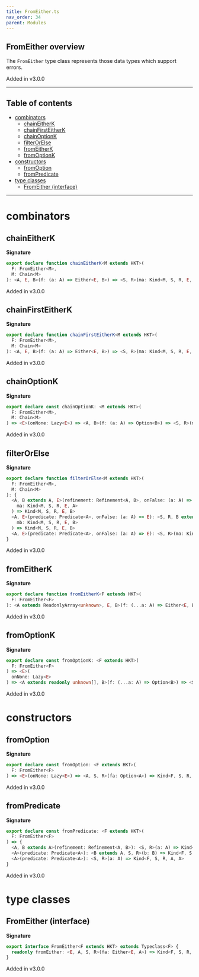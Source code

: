 ```yaml
---
title: FromEither.ts
nav_order: 34
parent: Modules
---
```


## FromEither overview

The `FromEither` type class represents those data types which support errors.

Added in v3.0.0

---

<h2 class="text-delta">Table of contents</h2>

- [combinators](#combinators)
  - [chainEitherK](#chaineitherk)
  - [chainFirstEitherK](#chainfirsteitherk)
  - [chainOptionK](#chainoptionk)
  - [filterOrElse](#filterorelse)
  - [fromEitherK](#fromeitherk)
  - [fromOptionK](#fromoptionk)
- [constructors](#constructors)
  - [fromOption](#fromoption)
  - [fromPredicate](#frompredicate)
- [type classes](#type-classes)
  - [FromEither (interface)](#fromeither-interface)

---

# combinators

## chainEitherK

**Signature**

```ts
export declare function chainEitherK<M extends HKT>(
  F: FromEither<M>,
  M: Chain<M>
): <A, E, B>(f: (a: A) => Either<E, B>) => <S, R>(ma: Kind<M, S, R, E, A>) => Kind<M, S, R, E, B>
```

Added in v3.0.0

## chainFirstEitherK

**Signature**

```ts
export declare function chainFirstEitherK<M extends HKT>(
  F: FromEither<M>,
  M: Chain<M>
): <A, E, B>(f: (a: A) => Either<E, B>) => <S, R>(ma: Kind<M, S, R, E, A>) => Kind<M, S, R, E, A>
```

Added in v3.0.0

## chainOptionK

**Signature**

```ts
export declare const chainOptionK: <M extends HKT>(
  F: FromEither<M>,
  M: Chain<M>
) => <E>(onNone: Lazy<E>) => <A, B>(f: (a: A) => Option<B>) => <S, R>(ma: Kind<M, S, R, E, A>) => Kind<M, S, R, E, B>
```

Added in v3.0.0

## filterOrElse

**Signature**

```ts
export declare function filterOrElse<M extends HKT>(
  F: FromEither<M>,
  M: Chain<M>
): {
  <A, B extends A, E>(refinement: Refinement<A, B>, onFalse: (a: A) => E): <S, R>(
    ma: Kind<M, S, R, E, A>
  ) => Kind<M, S, R, E, B>
  <A, E>(predicate: Predicate<A>, onFalse: (a: A) => E): <S, R, B extends A>(
    mb: Kind<M, S, R, E, B>
  ) => Kind<M, S, R, E, B>
  <A, E>(predicate: Predicate<A>, onFalse: (a: A) => E): <S, R>(ma: Kind<M, S, R, E, A>) => Kind<M, S, R, E, A>
}
```

Added in v3.0.0

## fromEitherK

**Signature**

```ts
export declare function fromEitherK<F extends HKT>(
  F: FromEither<F>
): <A extends ReadonlyArray<unknown>, E, B>(f: (...a: A) => Either<E, B>) => <S, R>(...a: A) => Kind<F, S, R, E, B>
```

Added in v3.0.0

## fromOptionK

**Signature**

```ts
export declare const fromOptionK: <F extends HKT>(
  F: FromEither<F>
) => <E>(
  onNone: Lazy<E>
) => <A extends readonly unknown[], B>(f: (...a: A) => Option<B>) => <S, R>(...a: A) => Kind<F, S, R, E, B>
```

Added in v3.0.0

# constructors

## fromOption

**Signature**

```ts
export declare const fromOption: <F extends HKT>(
  F: FromEither<F>
) => <E>(onNone: Lazy<E>) => <A, S, R>(fa: Option<A>) => Kind<F, S, R, E, A>
```

Added in v3.0.0

## fromPredicate

**Signature**

```ts
export declare const fromPredicate: <F extends HKT>(
  F: FromEither<F>
) => {
  <A, B extends A>(refinement: Refinement<A, B>): <S, R>(a: A) => Kind<F, S, R, A, B>
  <A>(predicate: Predicate<A>): <B extends A, S, R>(b: B) => Kind<F, S, R, B, B>
  <A>(predicate: Predicate<A>): <S, R>(a: A) => Kind<F, S, R, A, A>
}
```

Added in v3.0.0

# type classes

## FromEither (interface)

**Signature**

```ts
export interface FromEither<F extends HKT> extends Typeclass<F> {
  readonly fromEither: <E, A, S, R>(fa: Either<E, A>) => Kind<F, S, R, E, A>
}
```

Added in v3.0.0
